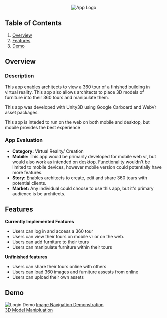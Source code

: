 <p align = "center">
<img src='https://i.imgur.com/if29pJx.jpg' title = 'App Logo' width = '' alt= 'App Logo'/>
</p>
            
## Table of Contents
1. [Overview](#Overview)
1. [Features](#Features)
1. [Demo](#Demo)

## Overview
### Description
This app enables architects to view a 360 tour of a finished building in virtual reality. This app also allows architects to place 3D models of furniture into their 360 tours and manipulate them. 

This app was developed with Unity3D using Google Carboard and WebVr asset packages.

This app is inteded to run on the web on both mobile and desktop, but mobile provides the best experience

### App Evaluation
- **Category:** Virtual Reality/ Creation
- **Mobile:** This app would be primarily developed for mobile web vr, but would also work as intended on desktop. Functionality wouldn't be limited to mobile devices, however mobile version could potentially have more features.
- **Story:** Enables architects to create, edit and share 360 tours with potential clients.
- **Market:** Any individual could choose to use this app, but it's primary audience is be architects.

## Features

**Currently Implemented Features**

* Users can log in and access a 360 tour
* Users can view their tours on mobile vr or on the web.
* Users can add furniture to their tours
* Users can manipulate furniture within their tours

**Unfinished features**

* Users can share their tours online with others
* Users can load 360 images and furniture assests from online
* Users can upload their own assets

## Demo 

<img src='https://media.giphy.com/media/PiuWav1VmNOM4QObNU/giphy.gif' title = 'Login Demo' width = '' alt= 'Login Demo'/>
<a href="https://www.youtube.com/watch?v=uUA6_Tq-exk" target="_blank">Image Navigation Demonstration</a> <br>
<a href= "https://youtu.be/-CfFNNg4Ink" target= "_blank"> 3D Model Manipluation </a>
